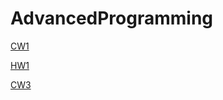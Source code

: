 # AdvancedProgramming

<a href="https://busenurkaraca.github.io/AdvancedProgramming/ArrayDemoNewFile.html" rel="nofollow">CW1</a>

<a href="https://busenurkaraca.github.io/AdvancedProgramming/CourseData.html" rel="nofollow">HW1</a>

<a href="https://busenurkaraca.github.io/AdvancedProgramming/inspector.html" rel="nofollow">CW3</a>
